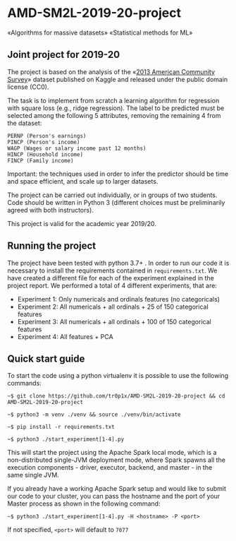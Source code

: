 # AMD-SM2L-2019-20-project

«Algorithms for massive datasets»
«Statistical methods for ML»

## Joint project for 2019-20

The project is based on the analysis of the «[2013 American Community Survey](https://www.kaggle.com/census/2013-american-community-survey)» dataset published on Kaggle and released under the public domain license (CC0).

The task is to implement from scratch a learning algorithm for regression with square loss (e.g., ridge regression). The label to be predicted must be selected among the following 5 attributes, removing the remaining 4 from the dataset:

    PERNP (Person's earnings)
    PINCP (Person's income)
    WAGP (Wages or salary income past 12 months)
    HINCP (Household income)
    FINCP (Family income)

Important: the techniques used in order to infer the predictor should be time and space efficient, and scale up to larger datasets.

The project can be carried out individually, or in groups of two students. Code should be written in Python 3 (different choices must be preliminarily agreed with both instructors).

This project is valid for the academic year 2019/20.

## Running the project

The project have been tested with python 3.7+ . In order to run our code it is
necessary to install the requirements contained in `requirements.txt`. 
We have created a different file for each of the experiment explained in the
project report. We performed a total of 4 different experiments, that are:

- Experiment 1: Only numericals and ordinals features (no categoricals)
- Experiment 2: All numericals + all ordinals + 25 of 150 categorical features
- Experiment 3: All numericals + all ordinals + 100 of 150 categorical features
- Experiment 4: All features + PCA
<!---
- Experiment 5: All features
-->

## Quick start guide

To start the code using a python virtualenv it is possible to use the following
commands:

`~$ git clone https://github.com/tr0p1x/AMD-SM2L-2019-20-project && cd AMD-SM2L-2019-20-project`

`~$ python3 -m venv ./venv && source ./venv/bin/activate`

`~$ pip install -r requirements.txt`

`~$ python3 ./start_experiment[1-4].py`

This will start the project using the Apache Spark local mode, which is a non-distributed single-JVM deployment mode, where Spark spawns all the execution components - driver, executor, backend, and master - in the same single JVM.

If you already have a working Apache Spark setup and would like to submit our
code to your cluster, you can pass the hostname and the port of your Master
process as shown in the following command:

`~$ python3 ./start_experiment[1-4].py -H <hostname> -P <port>`

If not specified, `<port>` will default to `7077`
